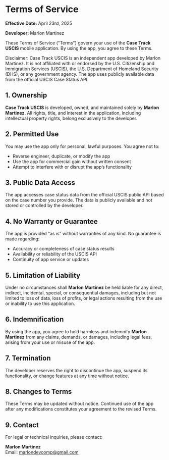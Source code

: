 # Terms of Service

**Effective Date:** April 23rd, 2025

**Developer:** Marlon Martinez

These Terms of Service ("Terms") govern your use of the **Case Track USCIS** mobile application. By using the app, you agree to these Terms.

Disclaimer: Case Track USCIS is an independent app developed by Marlon Martinez. It is not affiliated with or endorsed by the U.S. Citizenship and Immigration Services (USCIS), the U.S. Department of Homeland Security (DHS), or any government agency. The app uses publicly available data from the official USCIS Case Status API.

## 1. Ownership

**Case Track USCIS** is developed, owned, and maintained solely by **Marlon Martinez**. All rights, title, and interest in the application, including intellectual property rights, belong exclusively to the developer.

## 2. Permitted Use

You may use the app only for personal, lawful purposes. You agree not to:
- Reverse engineer, duplicate, or modify the app
- Use the app for commercial gain without written consent
- Attempt to interfere with or disrupt the app’s functionality

## 3. Public Data Access

The app accesses case status data from the official USCIS public API based on the case number you provide. The data is publicly available and not stored or controlled by the developer.

## 4. No Warranty or Guarantee

The app is provided “as is” without warranties of any kind. No guarantee is made regarding:
- Accuracy or completeness of case status results
- Availability or reliability of the USCIS API
- Continuity of app service or updates

## 5. Limitation of Liability

Under no circumstances shall **Marlon Martinez** be held liable for any direct, indirect, incidental, special, or consequential damages, including but not limited to loss of data, loss of profits, or legal actions resulting from the use or inability to use this application.

## 6. Indemnification

By using the app, you agree to hold harmless and indemnify **Marlon Martinez** from any claims, demands, or damages, including legal fees, arising from your use or misuse of the app.

## 7. Termination

The developer reserves the right to discontinue the app, suspend its functionality, or change features at any time without notice.

## 8. Changes to Terms

These Terms may be updated without notice. Continued use of the app after any modifications constitutes your agreement to the revised Terms.

## 9. Contact

For legal or technical inquiries, please contact:

**Marlon Martinez**  
Email: marlondevcomp@gmail.com
